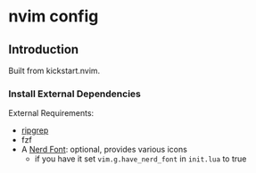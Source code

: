 # nvim config

## Introduction

Built from kickstart.nvim.

### Install External Dependencies

External Requirements:

- [ripgrep](https://github.com/BurntSushi/ripgrep#installation)
- fzf
- A [Nerd Font](https://www.nerdfonts.com/): optional, provides various icons
  - if you have it set `vim.g.have_nerd_font` in `init.lua` to true
